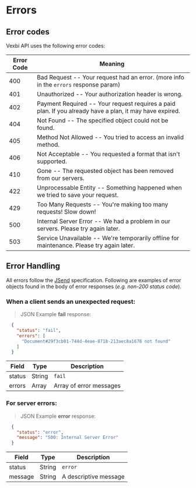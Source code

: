 # Errors

## Error codes

Vexbi API uses the following error codes:

Error Code      | Meaning
--------------- | -------
400 | Bad Request -- Your request had an error. (more info in the `errors` response param)
401 | Unauthorized -- Your authorization header is wrong.
402 | Payment Required -- Your request requires a paid plan. If you already have a plan, it may have expired.
404 | Not Found -- The specified object could not be found.
405 | Method Not Allowed -- You tried to access an invalid method.
406 | Not Acceptable -- You requested a format that isn't supported.
410 | Gone -- The requested object has been removed from our servers.
422 | Unprocessable Entity -- Something happened when we tried to save your request.
429 | Too Many Requests -- You're making too many requests! Slow down!
500 | Internal Server Error -- We had a problem in our servers. Please try again later.
503 | Service Unavailable -- We're temporarily offline for maintenance. Please try again later.

## Error Handling

All errors follow the [JSend](http://labs.omniti.com/labs/jsend) specification. Following are examples of error objects found in the body of error responses (_e.g. non-200 status code_).

### When a client sends an unexpected request:

> JSON Example __fail__ response:

```json
  {
    "status": "fail",
    "errors": [
      "Document#29f3cb01-744d-4eae-8718-213aec8a1678 not found"
    ]
  }
```

Field   | Type    |  Description
------- | ------- | ------------
status  | String  | `fail`
errors  | Array   | Array of error messages

### For server errors:

> JSON Example __error__ response:

```json
  {
    "status": "error",
    "message": "500: Internal Server Error" 
  }
```

Field   | Type    |  Description
------- | ------- | ------------
status  | String  | `error`
message | String  | A descriptive message
